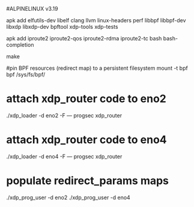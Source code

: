 #ALPINELINUX v3.19

apk add elfutils-dev libelf clang llvm linux-headers perf libbpf libbpf-dev libxdp libxdp-dev bpftool xdp-tools xdp-tests

apk add iproute2 iproute2-qos iproute2-rdma iproute2-tc bash bash-completion

make

#pin BPF resources (redirect map) to a persistent filesystem
mount -t bpf bpf /sys/fs/bpf/

# attach xdp_router code to eno2
./xdp_loader -d eno2 -F — progsec xdp_router

# attach xdp_router code to eno4
./xdp_loader -d eno4 -F — progsec xdp_router

# populate redirect_params maps
./xdp_prog_user -d eno2
./xdp_prog_user -d eno4
